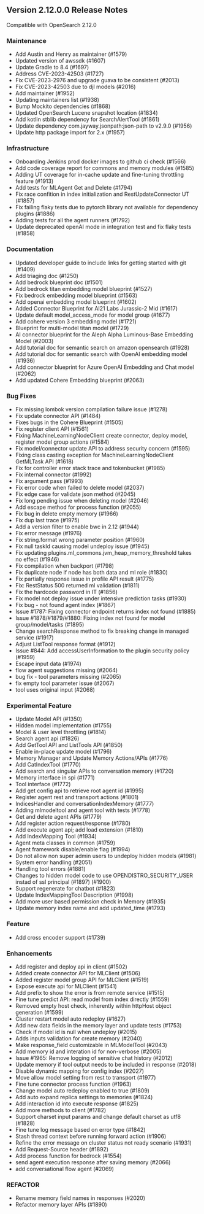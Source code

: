 ## Version 2.12.0.0 Release Notes

Compatible with OpenSearch 2.12.0


### Maintenance
* Add Austin and Henry as maintainer (#1579)
* Updated version of awssdk (#1607)
* Update Gradle to 8.4 (#1697)
* Address CVE-2023-42503 (#1727)
* Fix CVE-2023-2976 and upgrade guava to be consistent (#2013)
* Fix CVE-2023-42503 due to djl models (#2016)
* Add maintainer (#1952)
* Updating maintainers list (#1938)
* Bump Mockito dependencies (#1868)
* Updated OpenSearch Lucene snapshot location (#1834)
* Add kotlin stblib dependency for SearchAlertTool (#1861)
* Update dependency com.jayway.jsonpath:json-path to v2.9.0 (#1956)
* Update http package import for 2.x (#1957)

### Infrastructure
* Onboarding Jenkins prod docker images to github ci check (#1566)
* Add code coverage report for commons and memory modules (#1585)
* Adding UT coverage for in-cache update and fine-tuning throttling feature (#1913)
* Add tests for MLAgent Get and Delete (#1794)
* Fix race confition in index initialization and RestUpdateConnector UT (#1857)
* Fix failing flaky tests due to pytorch library not available for dependency plugins (#1886)
* Adding tests for all the agent runners (#1792)
* Update deprecated openAI mode in integration test and fix flaky tests (#1858)

### Documentation
* Updated developer guide to include links for getting started with git (#1409)
* Add triaging doc (#1250)
* Add bedrock blueprint doc (#1501)
* Add bedrock titan embedding model blueprint (#1527)
* Fix bedrock embedding model blueprint (#1563)
* Add openai embedding model blueprint (#1602)
* Added Connector Blueprint for AI21 Labs Jurassic-2 Mid (#1617)
* Update default model_access_mode for model group (#1677)
* Add cohere version 3 embedding model (#1721)
* Blueprint for multi-model titan model (#1729)
* AI connector blueprint for the Aleph Alpha Luminous-Base Embedding Model (#2003)
* Add tutorial doc for semantic search on amazon opensearch (#1928)
* Add tutorial doc for semantic search with OpenAI embedding model (#1936)
* Add connector blueprint for Azure OpenAI Embedding and Chat model (#2062)
* Add updated Cohere Embedding blueprint (#2063)

### Bug Fixes
* Fix missing lombok version compilation failure issue (#1278)
* Fix update connector API (#1484)
* Fixes bugs in the Cohere Blueprint (#1505)
* Fix register client API (#1561)
* Fixing MachineLearningNodeClient create connector, deploy model, register model group actions (#1584)
* Fix model/connector update API to address security concern (#1595)
* Fixing class casting exception for MachineLearningNodeClient GetMLTask API (#1618)
* Fix for controller error stack trace and tokenbucket (#1985)
* Fix internal connector (#1992)
* Fix argument pass (#1993)
* Fix error code when failed to delete model (#2037)
* Fix edge case for validate json method (#2045)
* Fix long pending issue when deleting model (#2046)
* Add escape method for process function (#2055)
* Fix bug in delete empty memory (#1966)
* Fix dup last trace (#1975)
* Add a version filter to enable bwc in 2.12 (#1944)
* Fix error message (#1976)
* Fix string.format wrong parameter position (#1960)
* Fix null taskId causing model undeploy issue (#1945)
* Fix updating plugins.ml_commons.jvm_heap_memory_threshold takes no effect (#1946)
* Fix compilation when backport (#1798)
* Fix duplicate node if node has both data and ml role (#1830)
* Fix partially response issue in profile API result (#1775)
* Fix: RestStatus 500 returned ml validation (#1811)
* Fix the hardcode password in IT (#1856)
* Fix model not deploy issue under intensive prediction tasks (#1930)
* Fix bug - not found agent index (#1867)
* Issue #1787: Fixing connector endpoint returns index not found (#1885)
* Issue #1878/#1879/#1880: Fixing index not found for model group/model/tasks (#1895)
* Change searchResponse method to fix breaking change in managed service (#1917)
* Adjust ListTool response format (#1912)
* Issue #844: Add accessUserInformation to the plugin security policy (#1959)
* Escape input data (#1974)
* flow agent suggestions missing (#2064)
* bug fix - tool parameters missing (#2065)
* fix empty tool parameter issue (#2067)
* tool uses original input (#2068)

### Experimental Feature
* Update Model API (#1350)
* Hidden model implementation (#1755)
* Model & user level throttling (#1814)
* Search agent api (#1826)
* Add GetTool API and ListTools API (#1850)
* Enable in-place update model (#1796)
* Memory Manager and Update Memory Actions/APIs (#1776)
* Add CatIndexTool (#1770)
* Add search and singular APIs to conversation memory (#1720)
* Memory interface in spi (#1771)
* Tool interface (#1772)
* Add get config api to retrieve root agent id (#1995)
* Register agent rest and transport actions (#1801)
* IndicesHandler and conversationIndexMemory (#1777)
* Adding mlmodeltool and agent tool with tests (#1778)
* Get and delete agent APIs (#1779)
* Add register action request/response (#1780)
* Add execute agent api; add load extension (#1810)
* Add IndexMapping Tool (#1934)
* Agent meta classes in common (#1759)
* Agent framework disable/enable flag (#1994)
* Do not allow non super admin users to undeploy hidden models (#1981)
* System error handling (#2051)
* Handling tool errors (#1881)
* Changes to hidden model code to use OPENDISTRO_SECURITY_USER instad of ssl principal (#1897) (#1900)
* Support regenerate for chatbot (#1823)
* Update IndexMappingTool Description (#1998)
* Add more user based permission check in Memory (#1935)
* Update memory index name and add updated_time (#1793)

### Feature
* Add cross encoder support (#1739)

### Enhancements
* Add register and deploy api in client (#1502)
* Added create connector API for MLClient (#1506)
* Added register model group API for MLClient (#1519)
* Expose execute api for MLClient (#1541)
* Add prefix to show the error is from remote service (#1515)
* Fine tune predict API: read model from index directly (#1559)
* Removed empty host check, inherently within httpHost object generation (#1599)
* Cluster restart model auto redeploy (#1627)
* Add new data fields in the memory layer and update tests (#1753)
* Check if model id is null when undeploy (#2015)
* Adds inputs validation for create memory (#2040)
* Make response_field customizable in MLModelTool (#2043)
* Add memory id and interation id for non-verbose (#2005)
* Issue #1965: Remove logging of sensitive chat history (#2012)
* Update memory if tool output needs to be included in response (#2018)
* Disable dynamic mapping for config index (#2027)
* Move allow model setting from rest to transport (#1977)
* Fine tune connector process function (#1963)
* Change model auto redeploy enabled to true (#1809)
* Add auto expand replica settings to memories (#1824)
* Add interaction id into execute response (#1825)
* Add more methods to client (#1782)
* Support charset input params and change default charset as utf8 (#1828)
* Fine tune log message based on error type (#1842)
* Stash thread context before running forward action (#1906)
* Refine the error message on cluster status not ready scenario (#1931)
* Add Request-Source header (#1892)
* Add process function for bedrock (#1554)
* send agent execution response after saving memory (#2066)
* add conversational flow agent (#2069)

### REFACTOR
* Rename memory field names in responses (#2020)
* Refactor memory layer APIs (#1890)
